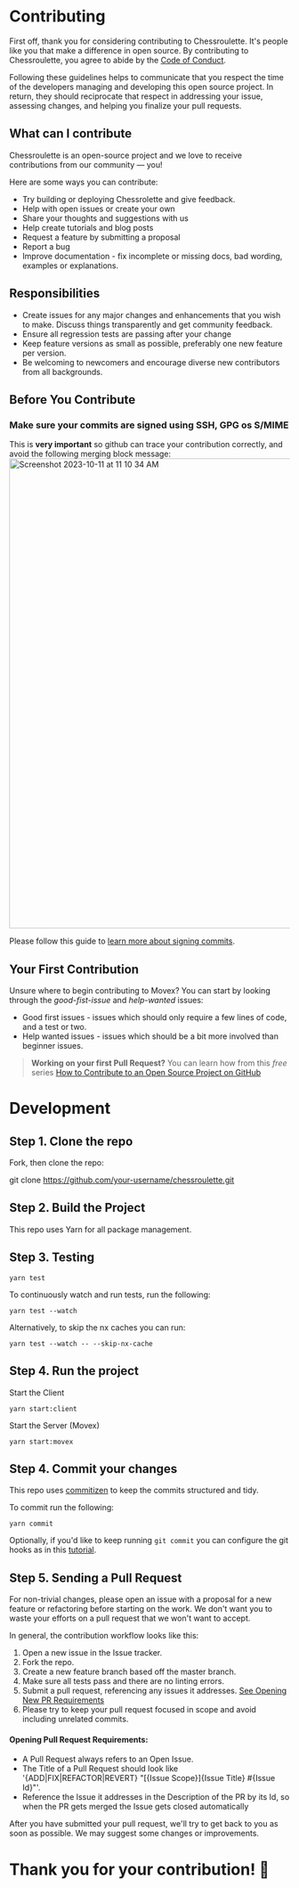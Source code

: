 # Contributing

First off, thank you for considering contributing to Chessroulette. It's people like you that make a difference in open source. By contributing to Chessroulette, you agree to abide by the [Code of Conduct](https://github.com/movesthatmatter/chessroulette/blob/main/CODE_OF_CONDUCT.md).

Following these guidelines helps to communicate that you respect the time of the developers managing and developing this open source project. In return, they should reciprocate that respect in addressing your issue, assessing changes, and helping you finalize your pull requests.

## What can I contribute

Chessroulette is an open-source project and we love to receive contributions from our community — you!

Here are some ways you can contribute:
- Try building or deploying Chessrolette and give feedback.
- Help with open issues or create your own
- Share your thoughts and suggestions with us
- Help create tutorials and blog posts
- Request a feature by submitting a proposal
- Report a bug
- Improve documentation - fix incomplete or missing docs, bad wording, examples or explanations.

## Responsibilities
* Create issues for any major changes and enhancements that you wish to make. Discuss things transparently and get community feedback.
* Ensure all regression tests are passing after your change
* Keep feature versions as small as possible, preferably one new feature per version.
* Be welcoming to newcomers and encourage diverse new contributors from all backgrounds.

## Before You Contribute

### Make sure your commits are signed using SSH, GPG os S/MIME

This is **very important** so github can trace your contribution correctly, and avoid the following merging block message: 
<img width="844" alt="Screenshot 2023-10-11 at 11 10 34 AM" src="https://github.com/movesthatmatter/movex/assets/2099521/d2d60b46-d609-4de6-a267-9bcfe63d08e6">

Please follow this guide to [learn more about signing commits](https://docs.github.com/en/authentication/managing-commit-signature-verification/about-commit-signature-verification).

## Your First Contribution

Unsure where to begin contributing to Movex? You can start by looking through the _good-fist-issue_ and _help-wanted_ issues:
- Good first issues - issues which should only require a few lines of code, and a test or two.
- Help wanted issues - issues which should be a bit more involved than beginner issues.

> **Working on your first Pull Request?**
> You can learn how from this *free* series [How to Contribute to an Open Source Project on GitHub](https://kcd.im/pull-request)

# Development

## Step 1. Clone the repo

Fork, then clone the repo:

git clone https://github.com/your-username/chessroulette.git

## Step 2. Build the Project

This repo uses Yarn for all package management.

## Step 3. Testing

`yarn test`

To continuously watch and run tests, run the following:

`yarn test --watch`

Alternatively, to skip the nx caches you can run:

`yarn test --watch -- --skip-nx-cache`

## Step 4. Run the project

Start the Client

`yarn start:client`

Start the Server (Movex)

`yarn start:movex`

## Step 4. Commit your changes

This repo uses [commitizen](https://github.com/commitizen/cz-cli) to keep the commits structured and tidy.

To commit run the following:

`yarn commit`

Optionally, if you'd like to keep running `git commit` you can configure the git hooks as in this [tutorial](https://github.com/commitizen/cz-cli#optional-running-commitizen-on-git-commit).

## Step 5. Sending a Pull Request
For non-trivial changes, please open an issue with a proposal for a new feature or refactoring before starting on the work. We don't want you to waste your efforts on a pull request that we won't want to accept.

In general, the contribution workflow looks like this:

1. Open a new issue in the Issue tracker.
1. Fork the repo.
1. Create a new feature branch based off the master branch.
1. Make sure all tests pass and there are no linting errors.
1. Submit a pull request, referencing any issues it addresses. [See Opening New PR Requirements](#opening-pull-request-requirements)
1. Please try to keep your pull request focused in scope and avoid including unrelated commits.

#### Opening Pull Request Requirements:
- A Pull Request always refers to an Open Issue.
- The Title of a Pull Request should look like '{ADD|FIX|REFACTOR|REVERT} "[{Issue Scope}]{Issue Title} #{Issue Id}"'.
- Reference the Issue it addresses in the Description of the PR by its Id, so when the PR gets merged the Issue gets closed automatically

After you have submitted your pull request, we'll try to get back to you as soon as possible. We may suggest some changes or improvements.

# Thank you for your contribution! 🙏
